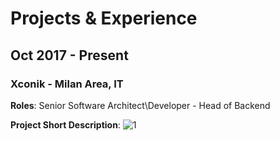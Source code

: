 # Projects & Experience

## Oct 2017 - Present

### Xconik - Milan Area, IT

**Roles**: Senior Software Architect\Developer - Head of Backend

**Project Short Description**: 
![1](https://github-readme-stats.vercel.app/api/top-langs/?username=Naereen&theme=blue-green)

